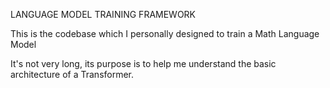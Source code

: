 LANGUAGE MODEL TRAINING FRAMEWORK

This is the codebase which I personally designed to train a Math Language Model

It's not very long, its purpose is to help me understand the basic architecture of a Transformer.
